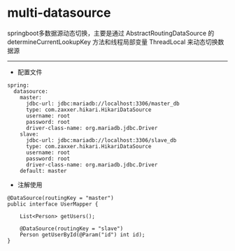 # multi-datasource
springboot多数据源动态切换，主要是通过 AbstractRoutingDataSource 的 determineCurrentLookupKey 方法和线程局部变量 ThreadLocal 来动态切换数据源

---
+ 配置文件
```
spring:
  datasource:
    master:
      jdbc-url: jdbc:mariadb://localhost:3306/master_db
      type: com.zaxxer.hikari.HikariDataSource
      username: root
      password: root
      driver-class-name: org.mariadb.jdbc.Driver
    slave:
      jdbc-url: jdbc:mariadb://localhost:3306/slave_db
      type: com.zaxxer.hikari.HikariDataSource
      username: root
      password: root
      driver-class-name: org.mariadb.jdbc.Driver
    default: master
```

+ 注解使用
```
@DataSource(routingKey = "master")
public interface UserMapper {

    List<Person> getUsers();

    @DataSource(routingKey = "slave")
    Person getUserById(@Param("id") int id);
}
```
